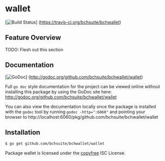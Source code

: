 wallet
======

[![Build Status](https://travis-ci.org/bchsuite/bchwallet.png?branch=master)]
(https://travis-ci.org/bchsuite/bchwallet)

## Feature Overview

TODO: Flesh out this section

## Documentation

[![GoDoc](https://godoc.org/github.com/bchsuite/bchwallet/wallet?status.png)]
(http://godoc.org/github.com/bchsuite/bchwallet/wallet)

Full `go doc` style documentation for the project can be viewed online without
installing this package by using the GoDoc site here:
http://godoc.org/github.com/bchsuite/bchwallet/wallet

You can also view the documentation locally once the package is installed with
the `godoc` tool by running `godoc -http=":6060"` and pointing your browser to
http://localhost:6060/pkg/github.com/bchsuite/bchwallet/wallet

## Installation

```bash
$ go get github.com/bchsuite/bchwallet/wallet
```

Package wallet is licensed under the [copyfree](http://copyfree.org) ISC
License.
